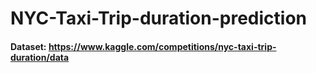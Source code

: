 # NYC-Taxi-Trip-duration-prediction

#### Dataset: https://www.kaggle.com/competitions/nyc-taxi-trip-duration/data
